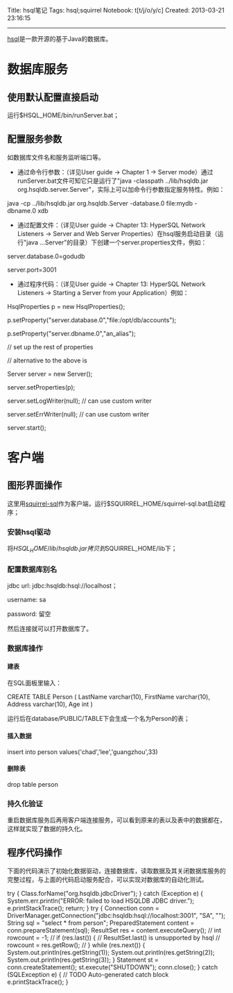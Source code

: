 Title: hsql笔记
Tags: hsql;squirrel
Notebook: t[t/j/o/y/c]
Created: 2013-03-21 23:16:15

------

[hsql](http://hsqldb.org/)是一款开源的基于Java的数据库。

 

# 数据库服务

 

## 使用默认配置直接启动

 

运行$HSQL_HOME/bin/runServer.bat；

 

## 配置服务参数

 

如数据库文件名和服务监听端口等。

 

* 通过命令行参数：（详见User guide -> Chapter 1 -> Server mode）通过runServer.bat文件可知它只是运行了"java -classpath ../lib/hsqldb.jar org.hsqldb.server.Server"，实际上可以加命令行参数指定服务特性。例如：

 java -cp ../lib/hsqldb.jar org.hsqldb.Server -database.0 file:mydb -dbname.0 xdb 

 

* 通过配置文件：（详见User guide -> Chapter 13: HyperSQL Network Listeners -> Server and Web Server Properties）在hsql服务启动目录（运行"java ...Server"的目录）下创建一个server.properties文件，例如：

 server.database.0=godudb

 server.port=3001 
 

* 通过程序代码：（详见User guide -> Chapter 13: HyperSQL Network Listeners -> Starting a Server from your Application）例如：

 HsqlProperties p = new HsqlProperties();

 p.setProperty("server.database.0","file:/opt/db/accounts");

 p.setProperty("server.dbname.0","an_alias");

 // set up the rest of properties

 

 // alternative to the above is

 Server server = new Server();

 server.setProperties(p);

 server.setLogWriter(null); // can use custom writer

 server.setErrWriter(null); // can use custom writer

 server.start();

 

 

# 客户端

 

## 图形界面操作

 

这里用[squirrel-sql](http://squirrel-sql.sourceforge.net/)作为客户端，运行$SQUIRREL_HOME/squirrel-sql.bat启动程序；

 

### 安装hsql驱动

 

将$HSQL_HOME/lib/hsqldb.jar拷贝到$SQUIRREL_HOME/lib下；

 

### 配置数据库别名

 

jdbc url: jdbc:hsqldb:hsql://localhost；

username: sa

password: 留空

 

然后连接就可以打开数据库了。

 

### 数据库操作

 

#### 建表

 

在SQL面板里输入：

 CREATE TABLE Person ( LastName varchar(10), FirstName varchar(10), Address varchar(10), Age int )

 

运行后在database/PUBLIC/TABLE下会生成一个名为Person的表；

 

#### 插入数据

 

insert into person values('chad','lee','guangzhou',33)

 

#### 删除表

 

drop table person

 

### 持久化验证

 

重启数据库服务后再用客户端连接服务，可以看到原来的表以及表中的数据都在，这样就实现了数据的持久化。

 

## 程序代码操作

 

下面的代码演示了初始化数据驱动，连接数据库，读取数据及其关闭数据库服务的完整过程，与上面的代码启动服务配合，可以实现对数据库的自动化测试。

 try { 
  Class.forName("org.hsqldb.jdbcDriver"); 
 } catch (Exception e) { 
  System.err.println("ERROR: failed to load HSQLDB JDBC driver."); 
  e.printStackTrace(); 
  return; 
 } 
 try { 
  Connection conn = DriverManager.getConnection("jdbc:hsqldb:hsql://localhost:3001", "SA", ""); 
  String sql = "select * from person"; 
  PreparedStatement content = conn.prepareStatement(sql); 
  ResultSet res = content.executeQuery(); 
  // int rowcount = -1; 
  // if (res.last()) { // ResultSet.last() is unsupported by hsql 
  // rowcount = res.getRow(); 
  // } 
  while (res.next()) { 
   System.out.println(res.getString(1)); 
   System.out.println(res.getString(2)); 
   System.out.println(res.getString(3)); 
  } 
  Statement st = conn.createStatement(); 
  st.execute("SHUTDOWN"); 
  conn.close(); 
 } catch (SQLException e) { 
  // TODO Auto-generated catch block 
  e.printStackTrace(); 
 }
